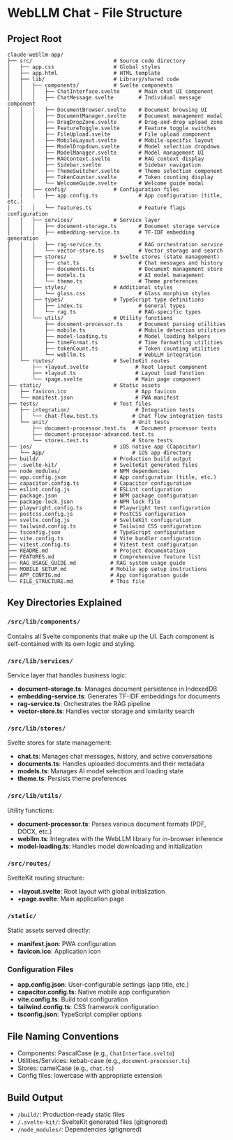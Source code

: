 # WebLLM Chat - File Structure

## Project Root
```
claude-webllm-app/
├── src/                          # Source code directory
│   ├── app.css                   # Global styles
│   ├── app.html                  # HTML template
│   ├── lib/                      # Library/shared code
│   │   ├── components/           # Svelte components
│   │   │   ├── ChatInterface.svelte      # Main chat UI component
│   │   │   ├── ChatMessage.svelte        # Individual message component
│   │   │   ├── DocumentBrowser.svelte    # Document browsing UI
│   │   │   ├── DocumentManager.svelte    # Document management modal
│   │   │   ├── DragDropZone.svelte       # Drag-and-drop upload zone
│   │   │   ├── FeatureToggle.svelte      # Feature toggle switches
│   │   │   ├── FileUpload.svelte         # File upload component
│   │   │   ├── MobileLayout.svelte       # Mobile-specific layout
│   │   │   ├── ModelDropdown.svelte      # Model selection dropdown
│   │   │   ├── ModelManager.svelte       # Model management UI
│   │   │   ├── RAGContext.svelte         # RAG context display
│   │   │   ├── Sidebar.svelte            # Sidebar navigation
│   │   │   ├── ThemeSwitcher.svelte      # Theme selection component
│   │   │   ├── TokenCounter.svelte       # Token counting display
│   │   │   └── WelcomeGuide.svelte       # Welcome guide modal
│   │   ├── config/               # Configuration files
│   │   │   ├── app.config.ts             # App configuration (title, etc.)
│   │   │   └── features.ts               # Feature flags configuration
│   │   ├── services/             # Service layer
│   │   │   ├── document-storage.ts       # Document storage service
│   │   │   ├── embedding-service.ts      # TF-IDF embedding generation
│   │   │   ├── rag-service.ts            # RAG orchestration service
│   │   │   └── vector-store.ts           # Vector storage and search
│   │   ├── stores/               # Svelte stores (state management)
│   │   │   ├── chat.ts                   # Chat messages and history
│   │   │   ├── documents.ts              # Document management store
│   │   │   ├── models.ts                 # AI model management
│   │   │   └── theme.ts                  # Theme preferences
│   │   ├── styles/               # Additional styles
│   │   │   └── glass.css                 # Glass morphism styles
│   │   ├── types/                # TypeScript type definitions
│   │   │   ├── index.ts                  # General types
│   │   │   └── rag.ts                    # RAG-specific types
│   │   └── utils/                # Utility functions
│   │       ├── document-processor.ts     # Document parsing utilities
│   │       ├── mobile.ts                 # Mobile detection utilities
│   │       ├── model-loading.ts          # Model loading helpers
│   │       ├── timeFormat.ts             # Time formatting utilities
│   │       ├── tokenCount.ts             # Token counting utilities
│   │       └── webllm.ts                 # WebLLM integration
│   └── routes/                   # SvelteKit routes
│       ├── +layout.svelte               # Root layout component
│       ├── +layout.ts                   # Layout load function
│       └── +page.svelte                 # Main page component
├── static/                       # Static assets
│   ├── favicon.ico                      # App favicon
│   └── manifest.json                    # PWA manifest
├── tests/                        # Test files
│   ├── integration/                     # Integration tests
│   │   └── chat-flow.test.ts           # Chat flow integration tests
│   └── unit/                           # Unit tests
│       ├── document-processor.test.ts   # Document processor tests
│       ├── document-processor-advanced.test.ts
│       └── stores.test.ts              # Store tests
├── ios/                          # iOS native app (Capacitor)
│   └── App/                            # iOS app directory
├── build/                        # Production build output
├── .svelte-kit/                  # SvelteKit generated files
├── node_modules/                 # NPM dependencies
├── app.config.json               # App configuration (title, etc.)
├── capacitor.config.ts           # Capacitor configuration
├── eslint.config.js              # ESLint configuration
├── package.json                  # NPM package configuration
├── package-lock.json             # NPM lock file
├── playwright.config.ts          # Playwright test configuration
├── postcss.config.js             # PostCSS configuration
├── svelte.config.js              # SvelteKit configuration
├── tailwind.config.ts            # Tailwind CSS configuration
├── tsconfig.json                 # TypeScript configuration
├── vite.config.ts                # Vite bundler configuration
├── vitest.config.ts              # Vitest test configuration
├── README.md                     # Project documentation
├── FEATURES.md                   # Comprehensive feature list
├── RAG_USAGE_GUIDE.md           # RAG system usage guide
├── MOBILE_SETUP.md              # Mobile app setup instructions
├── APP_CONFIG.md                # App configuration guide
└── FILE_STRUCTURE.md            # This file
```

## Key Directories Explained

### `/src/lib/components/`
Contains all Svelte components that make up the UI. Each component is self-contained with its own logic and styling.

### `/src/lib/services/`
Service layer that handles business logic:
- **document-storage.ts**: Manages document persistence in IndexedDB
- **embedding-service.ts**: Generates TF-IDF embeddings for documents
- **rag-service.ts**: Orchestrates the RAG pipeline
- **vector-store.ts**: Handles vector storage and similarity search

### `/src/lib/stores/`
Svelte stores for state management:
- **chat.ts**: Manages chat messages, history, and active conversations
- **documents.ts**: Handles uploaded documents and their metadata
- **models.ts**: Manages AI model selection and loading state
- **theme.ts**: Persists theme preferences

### `/src/lib/utils/`
Utility functions:
- **document-processor.ts**: Parses various document formats (PDF, DOCX, etc.)
- **webllm.ts**: Integrates with the WebLLM library for in-browser inference
- **model-loading.ts**: Handles model downloading and initialization

### `/src/routes/`
SvelteKit routing structure:
- **+layout.svelte**: Root layout with global initialization
- **+page.svelte**: Main application page

### `/static/`
Static assets served directly:
- **manifest.json**: PWA configuration
- **favicon.ico**: Application icon

### Configuration Files
- **app.config.json**: User-configurable settings (app title, etc.)
- **capacitor.config.ts**: Native mobile app configuration
- **vite.config.ts**: Build tool configuration
- **tailwind.config.ts**: CSS framework configuration
- **tsconfig.json**: TypeScript compiler options

## File Naming Conventions
- Components: PascalCase (e.g., `ChatInterface.svelte`)
- Utilities/Services: kebab-case (e.g., `document-processor.ts`)
- Stores: camelCase (e.g., `chat.ts`)
- Config files: lowercase with appropriate extension

## Build Output
- `/build/`: Production-ready static files
- `/.svelte-kit/`: SvelteKit generated files (gitignored)
- `/node_modules/`: Dependencies (gitignored)